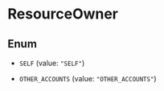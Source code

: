 

# ResourceOwner

## Enum


* `SELF` (value: `"SELF"`)

* `OTHER_ACCOUNTS` (value: `"OTHER_ACCOUNTS"`)



